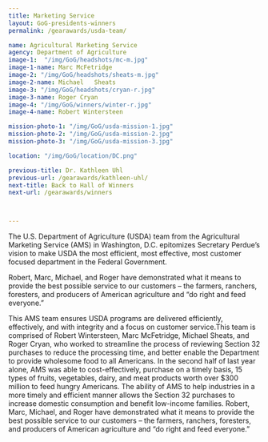 ```yaml
---
title: Marketing Service
layout: GoG-presidents-winners
permalink: /gearawards/usda-team/

name: Agricultural Marketing Service
agency: Department of Agriculture
image-1:  "/img/GoG/headshots/mc-m.jpg"
image-1-name: Marc McFetridge
image-2: "/img/GoG/headshots/sheats-m.jpg"
image-2-name: Michael	Sheats
image-3: "/img/GoG/headshots/cryan-r.jpg"
image-3-name: Roger	Cryan
image-4: "/img/GoG/winners/winter-r.jpg"
image-4-name: Robert Wintersteen

mission-photo-1: "/img/GoG/usda-mission-1.jpg"
mission-photo-2: "/img/GoG/usda-mission-2.jpg"
mission-photo-3: "/img/GoG/usda-mission-3.jpg"

location: "/img/GoG/location/DC.png"

previous-title: Dr. Kathleen Uhl
previous-url: /gearawards/kathleen-uhl/
next-title: Back to Hall of Winners
next-url: /gearawards/winners



---
```


The U.S. Department of Agriculture (USDA) team from the Agricultural Marketing Service (AMS) in Washington, D.C. epitomizes Secretary Perdue’s vision to make USDA the most efficient, most effective, most customer focused department in the Federal Government.

<div class="testimonial-blockquote">
<p>Robert, Marc, Michael, and Roger have demonstrated what it means to provide the best possible service to our customers – the farmers, ranchers, foresters, and producers of American agriculture and “do right and feed everyone.”</p>
</div>

This AMS team ensures USDA programs are delivered efficiently, effectively, and with integrity and a focus on customer service.This team is comprised of Robert Wintersteen, Marc McFetridge, Michael Sheats, and Roger Cryan, who worked to streamline the process of reviewing Section 32 purchases to reduce the processing time, and better enable the Department to provide wholesome food to all Americans. In the second half of last year alone, AMS was able to cost-effectively, purchase on a timely basis, 15 types of fruits, vegetables, dairy, and meat products worth over $300 million to feed hungry Americans. The ability of AMS to help industries in a more timely and efficient manner allows the Section 32 purchases to increase domestic consumption and benefit low-income families. Robert, Marc, Michael, and Roger have demonstrated what it means to provide the best possible service to our customers – the farmers, ranchers, foresters, and producers of American agriculture and “do right and feed everyone.”
